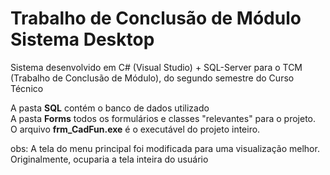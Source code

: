 # Trabalho de Conclusão de Módulo <br/> Sistema Desktop
Sistema desenvolvido em C# (Visual Studio) + SQL-Server para o TCM (Trabalho de Conclusão de Módulo), do segundo semestre do Curso Técnico

A pasta <b>SQL</b> contém o banco de dados utilizado
<br/>
A pasta <b>Forms</b> todos os formulários e classes "relevantes" para o projeto.
<br/>
O arquivo <b>frm_CadFun.exe</b> é o executável do projeto inteiro.
<br/>

obs: A tela do menu principal foi modificada para uma visualização melhor. Originalmente, ocuparia a tela inteira do usuário
